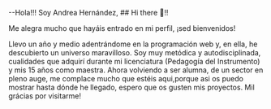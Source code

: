 
--Hola!!! Soy Andrea Hernández, ## Hi there 👋!!

Me alegra mucho que hayáis entrado en mi perfil, ¡sed bienvenidos!

Llevo un año y medio adentrándome en la programación web y, en ella, he descubierto un universo maravilloso. Soy muy metódica y autodisciplinada, cualidades que adquirí durante mi licenciatura (Pedagogía del Instrumento) y mis 15 años como maestra. Ahora volviendo a ser alumna, de un sector en pleno auge, me complace mucho que estéis aqui,porque asi os puedo mostrar hasta dónde he llegado, espero que os gusten mis proyectos. Mil grácias por visitarme!


